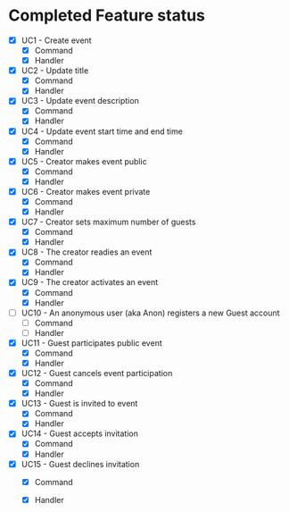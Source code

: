 ﻿# Completed Feature status

* [x] UC1 - Create event
    - [x] Command
    - [x] Handler
* [x] UC2 - Update title
    - [X] Command
    - [X] Handler
* [x] UC3 - Update event description
    - [x] Command
    - [x] Handler
* [x] UC4 - Update event start time and end time
    - [x] Command
    - [x] Handler
* [x] UC5 - Creator makes event public
    - [x] Command
    - [x] Handler
* [x] UC6 - Creator makes event private
    - [x] Command
    - [x] Handler
* [x] UC7 - Creator sets maximum number of guests
    - [x] Command
    - [x] Handler
* [x] UC8 - The creator readies an event
    - [x] Command
    - [x] Handler
* [X] UC9 - The creator activates an event
    - [X] Command
    - [X] Handler
* [ ] UC10 - An anonymous user (aka Anon) registers a new Guest account
    - [ ] Command
    - [ ] Handler
* [x] UC11 - Guest participates public event
    - [x] Command
    - [x] Handler
* [x] UC12 - Guest cancels event participation
    - [x] Command
    - [x] Handler
* [X] UC13 - Guest is invited to event
    - [X] Command
    - [X] Handler
* [x] UC14 - Guest accepts invitation
    - [x] Command
    - [x] Handler
* [x] UC15 - Guest declines invitation
    - [x] Command
    - [x] Handler




